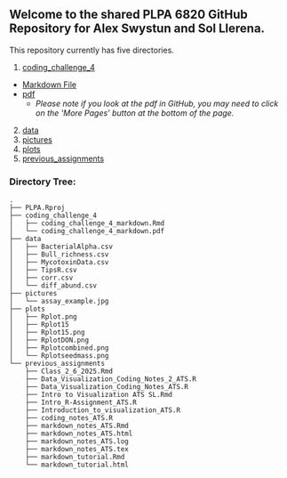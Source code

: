 ## Welcome to the shared PLPA 6820 GitHub Repository for Alex Swystun and Sol Llerena.

This repository currently has five directories. 
1. [coding_challenge_4](https://github.com/Aswystun/PLPA/tree/master/coding_challenge_4)
- [Markdown File](https://github.com/Aswystun/PLPA/blob/master/coding_challenge_4/coding_challenge_4_markdown.Rmd)
- [pdf](https://github.com/Aswystun/PLPA/blob/master/coding_challenge_4/coding_challenge_4_markdown.pdf)
  - *Please note if you look at the pdf in GitHub, you may need to click on the 'More Pages' button at the bottom of the page.*
2. [data](https://github.com/Aswystun/PLPA/tree/master/data)
3. [pictures](https://github.com/Aswystun/PLPA/tree/master/pictures)
4. [plots](https://github.com/Aswystun/PLPA/tree/master/plots)
5. [previous_assignments](https://github.com/Aswystun/PLPA/tree/master/previous_assignments)


### Directory Tree:
```
.
├── PLPA.Rproj
├── coding_challenge_4
│   ├── coding_challenge_4_markdown.Rmd
│   └── coding_challenge_4_markdown.pdf
├── data
│   ├── BacterialAlpha.csv
│   ├── Bull_richness.csv
│   ├── MycotoxinData.csv
│   ├── TipsR.csv
│   ├── corr.csv
│   └── diff_abund.csv
├── pictures
│   └── assay_example.jpg
├── plots
│   ├── Rplot.png
│   ├── Rplot15
│   ├── Rplot15.png
│   ├── RplotDON.png
│   ├── Rplotcombined.png
│   └── Rplotseedmass.png
└── previous_assignments
    ├── Class_2_6_2025.Rmd
    ├── Data_Visualization_Coding_Notes_2_ATS.R
    ├── Data_Visualization_Coding_Notes_ATS.R
    ├── Intro to Visualization ATS SL.Rmd
    ├── Intro_R-Assignment_ATS.R
    ├── Introduction_to_visualization_ATS.R
    ├── coding_notes_ATS.R
    ├── markdown_notes_ATS.Rmd
    ├── markdown_notes_ATS.html
    ├── markdown_notes_ATS.log
    ├── markdown_notes_ATS.tex
    ├── markdown_tutorial.Rmd
    └── markdown_tutorial.html
```
